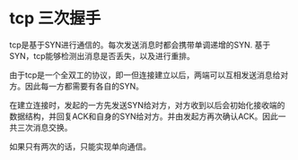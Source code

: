 # tcp 三次握手
tcp是基于SYN进行通信的。每次发送消息时都会携带单调递增的SYN. 基于SYN，tcp能够检测出消息是否丢失，以及进行重排。

由于tcp是一个全双工的协议，即一但连接建立以后，两端可以互相发送消息给对方。因此每一方都需要有各自的SYN。

在建立连接时，发起的一方先发送SYN给对方，对方收到以后会初始化接收端的数据结构，并回复ACK和自身的SYN给对方。并由发起方再次确认ACK。因此一共三次消息交换。

如果只有两次的话，只能实现单向通信。
